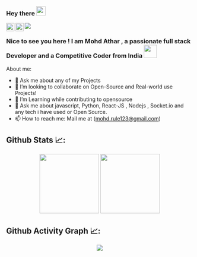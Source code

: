 ### Hey there <img src="https://media.giphy.com/media/hvRJCLFzcasrR4ia7z/giphy.gif" width="25px">

<a href="https://www.linkedin.com/in/athar-mohammad-34068a157/">
  <img align="left" alt="Mohd Athar | LinkedIN" width="22px" src="https://raw.githubusercontent.com/peterthehan/peterthehan/master/assets/linkedin.svg" />
</a>
<a href="https://twitter.com/Athar__Mohammad">
  <img align="left" alt="Mohd Athar | Twitter" width="22px" src="https://raw.githubusercontent.com/peterthehan/peterthehan/master/assets/twitter.svg" />
</a>

![](https://komarev.com/ghpvc/?username=atharmohammad&style=plastic&color=orange)
<br/>
### Nice to see you here ! I am Mohd Athar , a passionate full stack Developer and a Competitive Coder from India <img src="https://upload.wikimedia.org/wikipedia/en/4/41/Flag_of_India.svg" width="35px">

About me:

- 💬 Ask me about any of my Projects
- 👯 I’m looking to collaborate on Open-Source and Real-world use Projects!
- 🌱 I’m Learning while contributing to opensource
- 💬 Ask me about javascript, Python, React-JS , Nodejs , Socket.io and any tech i have used or Open Source.
- 📫 How to reach me: Mail me at (mohd.rule123@gmail.com)

<summary><h2>Github Stats 📈:</h2></summary>
	
<p align="center" display="flex">
  <img height= "160px" src="https://github-readme-stats.vercel.app/api?username=atharmohammad&&show_icons=true&title_color=ff0066&icon_color=bb2acf&text_color=00ffff&bg_color=00001a" />
  <img height= "160px" src="https://github-readme-stats.vercel.app/api/top-langs/?username=atharmohammad&title_color=ff0066&icon_color=bb2acf&text_color=00ffff&bg_color=00001a&layout=compact&hide=css" />
</p>

<p align="center">
  <summary><h2>Github Activity Graph 📈:</h2></summary>
<p align="center">
  <img src="https://activity-graph.herokuapp.com/graph?username=atharmohammad&theme=xcode" />
</p>
</p>
